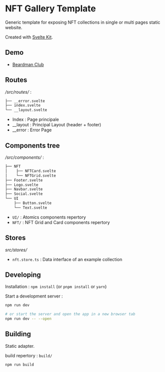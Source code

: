 # NFT Gallery Template

Generic template for exposing NFT collections in single or multi pages static website.

Created with [Svelte Kit](https://kit.svelte.dev).

## Demo

- [Beardman Club](https://beardman-club.netlify.app)

## Routes

*/src/routes/* :
```bash
├── __error.svelte
├── index.svelte
└── __layout.svelte
```

- Index : Page principale
- __layout : Principal Layout (header + footer)
- __error : Error Page

## Components tree

*/src/components/* :
```bash
├── NFT
│    ├── NFTCard.svelte
│    └── NFTGrid.svelte
├── Footer.svelte
├── Logo.svelte
├── Navbar.svelte
├── Social.svelte
└── UI
    ├── Button.svelte
    └── Text.svelte
```

- `UI/` : Atomics components repertory
- `NFT/` : NFT Grid and Card components repertory

## Stores

*src/stores/*

- `nft.store.ts` : Data interface of an example collection

## Developing

Installation : `npm install` (or `pnpm install` or `yarn`)

Start a development server :

```bash
npm run dev

# or start the server and open the app in a new browser tab
npm run dev -- --open
```

## Building

Static adapter.

build repertory : `build/`

```bash
npm run build
```
